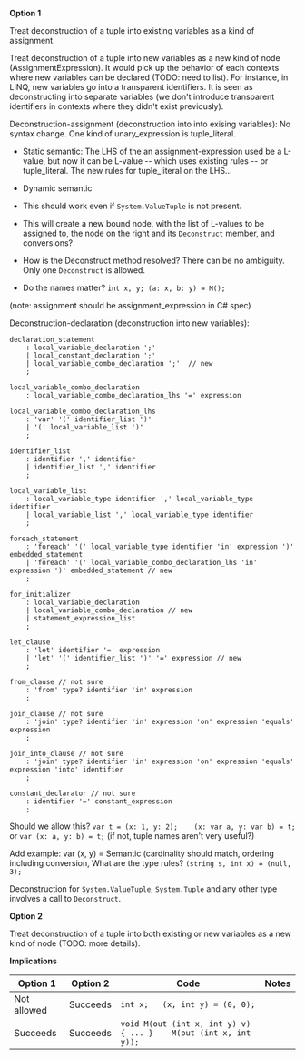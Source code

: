

**Option 1**

Treat deconstruction of a tuple into existing variables as a kind of assignment.

Treat deconstruction of a tuple into new variables as a new kind of node (AssignmentExpression). 
It would pick up the behavior of each contexts where new variables can be declared (TODO: need to list). For instance, in LINQ, new variables go into a transparent identifiers.
It is seen as deconstructing into separate variables (we don't introduce transparent identifiers in contexts where they didn't exist previously).

Deconstruction-assignment (deconstruction into into exising variables):
No syntax change.
One kind of unary_expression is tuple_literal.

- Static semantic: The LHS of the an assignment-expression used be a L-value, but now it can be L-value -- which uses existing rules -- or tuple_literal. The new rules for tuple_literal on the LHS...
- Dynamic semantic

- This should work even if `System.ValueTuple` is not present.
- This will create a new bound node, with the list of L-values to be assigned to, the node on the right and its `Deconstruct` member, and conversions?
- How is the Deconstruct method resolved? There can be no ambiguity. Only one `Deconstruct` is allowed.
- Do the names matter? `int x, y; (a: x, b: y) = M();`

(note: assignment should be assignment_expression in C# spec)

Deconstruction-declaration (deconstruction into new variables):

```ANTLR
declaration_statement
    : local_variable_declaration ';'
    | local_constant_declaration ';'
    | local_variable_combo_declaration ';'  // new
    ;

local_variable_combo_declaration
    : local_variable_combo_declaration_lhs '=' expression
    
local_variable_combo_declaration_lhs
    : 'var' '(' identifier_list ')'
    | '(' local_variable_list ')'
    ;
    
identifier_list
    : identifier ',' identifier
    | identifier_list ',' identifier
    ;

local_variable_list
    : local_variable_type identifier ',' local_variable_type identifier
    | local_variable_list ',' local_variable_type identifier
    ;
    
foreach_statement
    : 'foreach' '(' local_variable_type identifier 'in' expression ')' embedded_statement
    | 'foreach' '(' local_variable_combo_declaration_lhs 'in' expression ')' embedded_statement // new
    ;
    
for_initializer
    : local_variable_declaration
    | local_variable_combo_declaration // new
    | statement_expression_list
    ;

let_clause
    : 'let' identifier '=' expression
    | 'let' '(' identifier_list ')' '=' expression // new
    ;
    
from_clause // not sure
    : 'from' type? identifier 'in' expression
    ;
    
join_clause // not sure
    : 'join' type? identifier 'in' expression 'on' expression 'equals' expression
    ;

join_into_clause // not sure
    : 'join' type? identifier 'in' expression 'on' expression 'equals' expression 'into' identifier
    ;

constant_declarator // not sure
    : identifier '=' constant_expression
    ;
```

Should we allow this?
`var t = (x: 1, y: 2);    (x: var a, y: var b) = t;`
or `var (x: a, y: b) = t;`
(if not, tuple names aren't very useful?)

Add example: var (x, y) = 
Semantic (cardinality should match, ordering including conversion, 
What are the type rules? `(string s, int x) = (null, 3);`

Deconstruction for `System.ValueTuple`, `System.Tuple` and any other type involves a call to `Deconstruct`.

**Option 2**

Treat deconstruction of a tuple into both existing or new variables as a new kind of node (TODO: more details).


**Implications**

| Option 1 | Option 2 | Code | Notes |
| -------- | -------- | ---- | ----- |
| Not allowed | Succeeds | `int x;   (x, int y) = (0, 0);` | |
| Succeeds | Succeeds | `void M(out (int x, int y) v) { ... }    M(out (int x, int y));` | |

